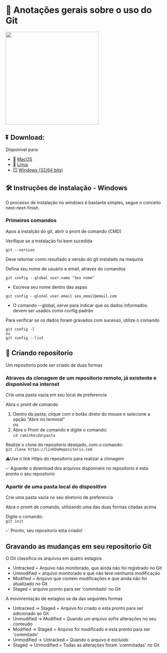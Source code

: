 # :paperclip: Anotações gerais sobre o uso do Git 

<img src = https://git-scm.com/images/logos/downloads/Git-Logo-2Color.png width = '300'>

## ⏬ Download:
Disponivel para:  
* :apple: [MacOS](https://git-scm.com/download/mac)
* :penguin: [Linux](https://git-scm.com/download/linux)
* :window: [Windows (32/64 bits)](https://git-scm.com/download/win)


## :hammer_and_wrench: Instruções de instalação - Windows

O processo de instalação no windows é bastante simples, segue o conceito next-next-finish.

### Primeiros comandos

Apos a instalção do git, abrir o pront de comando (CMD)

Verifique se a instalação foi bem sucedida

```
git --version
```
Deve retornar como resultado a versão do git instalado na maquina

Defina seu nome de usuario e email, atraves do comandos  

```
git config --global user.name "Seu nome"
```
* Escreva seu nome dentro das aspas

```
git config --glonal user.email seu_email@email.com
```
* O comando --global, serve para indicar que os dados informados devem ser usados como config padrão

Para verificar se os dados foram gravados com sucesso, utilize o comando
```
git config -l
ou
git config --list
```

## :file_folder: Criando repositorio

Um repositorio pode ser criado de duas formas

### Atraves da clonagem de um repositorio remoto, já existente e disponivel na internet

Crie uma pasta vazia em seu local de preferencia  

Abra o pront de comando
1. Dentro da pasta, clique com o botão direto do mouse e selecione a opção "Abrir no terminal"  
ou
2. Abra o Pront de comando e digite o comando:  
`cd caminho\da\pasta`  

Realize o clone do repositorio desejado, com o comando:  
`git clone https://linkDoRepositorio.com`  

:warning:Use o link Https do repositorio para realizar a clonagem

✅ Aguarde o download dos arquivos disponiveis no repositorio e esta pronto o seu repositorio 
   
### Apartir de uma pasta local do dispositivo

Crie uma pasta vazia no seu diretorio de preferencia

Abra o promt de comando, utilizando uma das duas formas citadas acima  

Digite o comando:  
`git init`

✅ Pronto, seu repositorio esta criado!  

## Gravando as mudanças em seu repositorio Git

O Git classifica os arquivos em quatro estagios  
* Untracked = Arquivo não monitorado, que ainda não foi registrado no Git
* Unmodified = arquivo monitorado e que não teve nenhuma modificação
* Modified = Arquivo que contem modificações e que ainda não foi atualizado no Git
* Staged = arquivo pronto para ser 'commitado' no Git

A movimentação de estagios se da das seguintes formas  
* Untracked -> Staged = Arquivo foi criado e esta pronto para ser adicionado ao Git
* Unmodified -> Modified = Quando um arquivo sofre alterações no seu conteudo
* Modified -> Staged = Arquivo foi modificado e esta pronto para ser 'commitado'
* Unmodified -> Untracked = Quando o arquivo é excluido
* Staged -> Unmodified = Todas as alterações foram 'commitadas' no Git